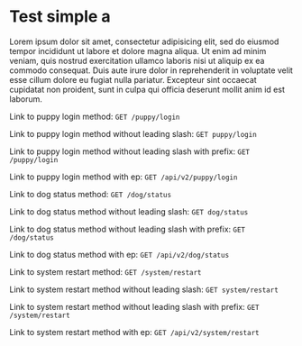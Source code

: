 # Test simple a

Lorem ipsum dolor sit amet, consectetur adipisicing elit, sed do eiusmod
tempor incididunt ut labore et dolore magna aliqua. Ut enim ad minim veniam,
quis nostrud exercitation ullamco laboris nisi ut aliquip ex ea commodo
consequat. Duis aute irure dolor in reprehenderit in voluptate velit esse
cillum dolore eu fugiat nulla pariatur. Excepteur sint occaecat cupidatat non
proident, sunt in culpa qui officia deserunt mollit anim id est laborum.

Link to puppy login method: `GET /puppy/login`

Link to puppy login method without leading slash: `GET puppy/login`

Link to puppy login method without leading slash with prefix: `GET /puppy/login`

Link to puppy login method with ep: `GET /api/v2/puppy/login`


Link to dog status method: `GET /dog/status`

Link to dog status method without leading slash: `GET dog/status`

Link to dog status method without leading slash with prefix: `GET /dog/status`

Link to dog status method with ep: `GET /api/v2/dog/status`


Link to system restart method: `GET /system/restart`

Link to system restart method without leading slash: `GET system/restart`

Link to system restart method without leading slash with prefix: `GET /system/restart`

Link to system restart method with ep: `GET /api/v2/system/restart`
